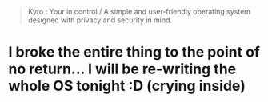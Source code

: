 > Kyro : Your in control / A simple and user-friendly operating system designed with privacy and security in mind.

# I broke the entire thing to the point of no return... I will be re-writing the whole OS tonight :D (crying inside)
